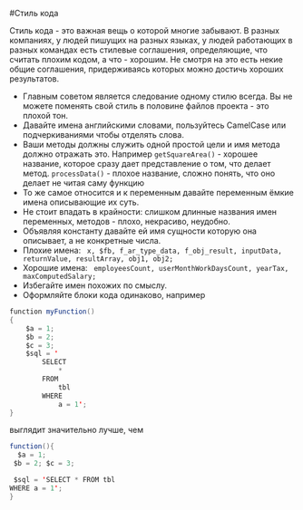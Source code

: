 #Стиль кода

Стиль кода - это важная вещь о которой многие забывают. В разных компаниях, у людей пишущих на разных языках,
у людей работающих в разных командах есть стилевые соглашения, определяющие, что считать плохим кодом, а что - хорошим.
Не смотря на это есть некие общие соглашения, придерживаясь которых можно достичь хороших результатов.  
* Главным советом является следование одному стилю всегда. Вы не можете поменять свой стиль в половине файлов проекта - это плохой тон.  
* Давайте имена английскими словами, пользуйтесь CamelCase или подчеркиваниями чтобы отделять слова.
* Ваши методы должны служить одной простой цели и имя метода должно отражать это. Например ```getSquareArea()``` - хорошее название,
которое сразу дает представление о том, что делает метод. ```processData()``` - плохое название, сложно понять, что оно делает не читая саму функцию
* То же самое относится и к переменным давайте переменным ёмкие имена описывающие их суть. 
* Не стоит впадать в крайности: слишком длинные названия имен переменных, методов - плохо, некрасиво, неудобно.
* Объявляя константу давайте ей имя сущности которую она описывает, а не конкретные числа.
* Плохие имена: ``` x, $fb, f_ar_type_data, f_obj_result, inputData, returnValue, resultArray, obj1, obj2;```
* Хорошие имена: ``` employeesCount, userMonthWorkDaysCount, yearTax, maxComputedSalary;```
* Избегайте имен похожих по смыслу.
* Оформляйте блоки кода одинаково, например 
```Java
function myFunction()
{
	$a = 1;
	$b = 2;
	$c = 3;
	$sql = '
		SELECT
			*
		FROM
			tbl
		WHERE
			a = 1';
}
```
выглядит значительно лучше, чем
```Java
function(){
  $a = 1;
 $b = 2; $c = 3;

 $sql = 'SELECT	* FROM tbl
WHERE a = 1';
}
```
